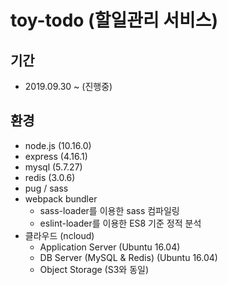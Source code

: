 # toy-todo (할일관리 서비스)

## 기간
- 2019.09.30 ~ (진행중)

## 환경
- node.js (10.16.0)
- express (4.16.1)
- mysql (5.7.27)
- redis (3.0.6)
- pug / sass
- webpack bundler
  - sass-loader를 이용한 sass 컴파일링
  - eslint-loader를 이용한 ES8 기준 정적 분석
- 클라우드 (ncloud)
  - Application Server (Ubuntu 16.04)
  - DB Server (MySQL & Redis) (Ubuntu 16.04)
  - Object Storage (S3와 동일)